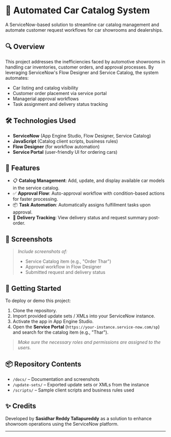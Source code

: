 # 🚗 Automated Car Catalog System

A ServiceNow-based solution to streamline car catalog management and automate customer request workflows for car showrooms and dealerships.

## 🔍 Overview

This project addresses the inefficiencies faced by automotive showrooms in handling car inventories, customer orders, and approval processes. By leveraging ServiceNow's Flow Designer and Service Catalog, the system automates:

- Car listing and catalog visibility
- Customer order placement via service portal
- Managerial approval workflows
- Task assignment and delivery status tracking

## 🛠️ Technologies Used

- **ServiceNow** (App Engine Studio, Flow Designer, Service Catalog)
- **JavaScript** (Catalog client scripts, business rules)
- **Flow Designer** (for workflow automation)
- **Service Portal** (user-friendly UI for ordering cars)

## 📁 Features

- 📋 **Catalog Management**: Add, update, and display available car models in the service catalog.
- ✅ **Approval Flow**: Auto-approval workflow with condition-based actions for faster processing.
- 📦 **Task Automation**: Automatically assigns fulfillment tasks upon approval.
- 🧾 **Delivery Tracking**: View delivery status and request summary post-order.

## 📸 Screenshots

> _Include screenshots of:_
> - Service Catalog item (e.g., "Order Thar")
> - Approval workflow in Flow Designer
> - Submitted request and delivery status

## 🔗 Getting Started

To deploy or demo this project:

1. Clone the repository.
2. Import provided update sets / XMLs into your ServiceNow instance.
3. Activate the app in App Engine Studio.
4. Open the **Service Portal** (`https://your-instance.service-now.com/sp`) and search for the catalog item (e.g., "Thar").

> _Make sure the necessary roles and permissions are assigned to the users._

## 📦 Repository Contents

- `/docs/` – Documentation and screenshots
- `/update-sets/` – Exported update sets or XMLs from the instance
- `/scripts/` – Sample client scripts and business rules used

## ✨ Credits

Developed by **Sasidhar Reddy Tallapureddy** as a solution to enhance showroom operations using the ServiceNow platform.

---

